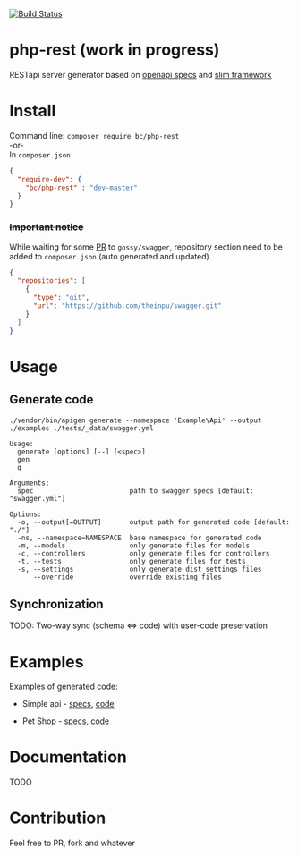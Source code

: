 [![Build Status](https://travis-ci.org/theinpu/php-rest.svg?branch=master)](https://travis-ci.org/theinpu/php-rest)

# php-rest (work in progress)
RESTapi server generator based on [openapi specs](https://openapis.org/) 
and [slim framework](http://www.slimframework.com/)

# Install
Command line:
`composer require bc/php-rest`  
  -or-  
In `composer.json`    
````json
{
  "require-dev": {
    "bc/php-rest" : "dev-master"
  }
}
````
### ~~Important notice~~
While waiting for some [PR](https://github.com/gossi/swagger/pull/11) to `gossy/swagger`, 
repository section need to be added to `composer.json`   (auto generated and updated)
````json
{
  "repositories": [
    {
      "type": "git",
      "url": "https://github.com/theinpu/swagger.git"
    }
  ]
}
````

# Usage

## Generate code
`./vendor/bin/apigen generate --namespace 'Example\Api' --output ./examples ./tests/_data/swagger.yml`

````
Usage:
  generate [options] [--] [<spec>]
  gen
  g

Arguments:
  spec                        path to swagger specs [default: "swagger.yml"]

Options:
  -o, --output[=OUTPUT]       output path for generated code [default: "./"]
  -ns, --namespace=NAMESPACE  base namespace for generated code
  -m, --models                only generate files for models
  -c, --controllers           only generate files for controllers
  -t, --tests                 only generate files for tests
  -s, --settings              only generate dist settings files
      --override              override existing files  
````

## Synchronization
TODO: Two-way sync (schema <=> code) with user-code preservation

# Examples
Examples of generated code:

* Simple api - [specs](https://github.com/theinpu/php-rest/blob/master/tests/_data/swagger.yml),
[code](https://github.com/theinpu/php-rest/tree/master/examples/simple/)  

* Pet Shop - [specs](https://github.com/theinpu/php-rest/blob/master/tests/_data/petshop.yml),
[code](https://github.com/theinpu/php-rest/tree/master/examples/petshop/)

# Documentation
TODO

# Contribution
Feel free to PR, fork and whatever